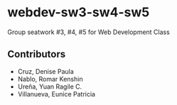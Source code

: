 # webdev-sw3-sw4-sw5
Group seatwork #3, #4, #5 for Web Development Class


## Contributors
- Cruz, Denise Paula
- Nablo, Romar Kenshin
- Ureña, Yuan Ragile C.
- Villanueva, Eunice Patricia
